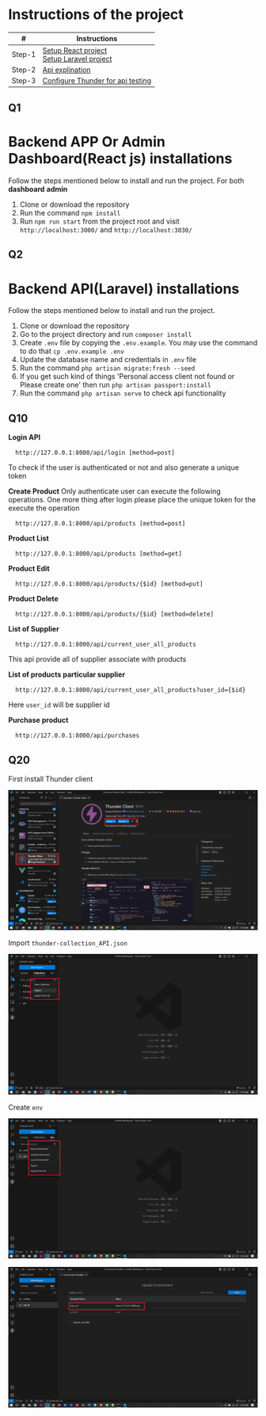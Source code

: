 # Instructions of the project #
|           #             |   **Instructions**      |
|-------------------------|-------------------------|
| Step-1                  |   [Setup React project](#q1)<br>[Setup Laravel project](#q2)<br>|
| Step-2                  | [Api explination](#q10)<br>|
| Step-3                  | [Configure Thunder for api testing](#q20)<br>|


## Q1
# Backend APP Or Admin Dashboard(React js) installations
Follow the steps mentioned below to install and run the project.
For both **dashboard** **admin**
1. Clone or download the repository
2. Run the command `npm install`
3. Run `npm run start` from the project root and visit `http://localhost:3000/` and `http://localhost:3030/`


## Q2
# Backend API(Laravel) installations
Follow the steps mentioned below to install and run the project.

1. Clone or download the repository
2. Go to the project directory and run `composer install`
3. Create `.env` file by copying the `.env.example`. You may use the command to do that `cp .env.example .env`
4. Update the database name and credentials in `.env` file
5. Run the command `php artisan migrate:fresh --seed`
6. If you get such kind of things 'Personal access client not found or Please create one' then run `php artisan passport:install`
7. Run the command `php artisan serve` to check api functionality

## Q10
**Login API**
```
  http://127.0.0.1:8000/api/login [method=post]
```
To check if the user is authenticated or not and also generate a unique token

**Create Product**
Only authenticate user can execute the following operations. One more thing after login please place the unique token for the execute the operation
```
  http://127.0.0.1:8000/api/products [method=post]
```
**Product List**
```
  http://127.0.0.1:8000/api/products [method=get]
```
**Product Edit**
```
  http://127.0.0.1:8000/api/products/{$id} [method=put]
```
**Product Delete**
```
  http://127.0.0.1:8000/api/products/{$id} [method=delete]
```
**List of Supplier**
```
  http://127.0.0.1:8000/api/current_user_all_products
```
This api provide all of supplier associate with products

**List of products particular supplier**
```
  http://127.0.0.1:8000/api/current_user_all_products?user_id={$id}
```
Here ```user_id``` will be supplier id

**Purchase product**
```
  http://127.0.0.1:8000/api/purchases
```

## Q20
First install Thunder client

![](https://github.com/muhammadsanwarulislam/Sokrio_Laravel/blob/main/Thunder%20Configuration/1.png)

Import ```thunder-collection_API.json```

![](https://github.com/muhammadsanwarulislam/Sokrio_Laravel/blob/main/Thunder%20Configuration/2.png)

Create ```env```

![](https://github.com/muhammadsanwarulislam/Sokrio_Laravel/blob/main/Thunder%20Configuration/3.png)

![](https://github.com/muhammadsanwarulislam/Sokrio_Laravel/blob/main/Thunder%20Configuration/4.png)
